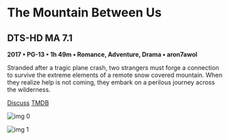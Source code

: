 # The Mountain Between Us

## DTS-HD MA 7.1

**2017 • PG-13 • 1h 49m • Romance, Adventure, Drama • aron7awol**

Stranded after a tragic plane crash, two strangers must forge a connection to survive the extreme elements of a remote snow covered mountain. When they realize help is not coming, they embark on a perilous journey across the wilderness.

[Discuss](https://www.avsforum.com/threads/bass-eq-for-filtered-movies.2995212/post-56753272)  [TMDB](290512)

![img 0](https://fanart.tv/fanart/movies/290512/moviethumb/the-mountain-between-us-5a14600d4f13a.jpg)

![img 1](https://i.imgur.com/RaQHh4B.png)

